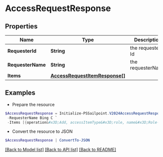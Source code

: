 # AccessRequestResponse
## Properties

Name | Type | Description | Notes
------------ | ------------- | ------------- | -------------
**RequesterId** | **String** | the requester Id | [optional] 
**RequesterName** | **String** | the requesterName | [optional] 
**Items** | [**AccessRequestItemResponse[]**](AccessRequestItemResponse.md) |  | [optional] 

## Examples

- Prepare the resource
```powershell
$AccessRequestResponse = Initialize-PSSailpoint.V2024AccessRequestResponse  -RequesterId 2c91808a77ff216301782327a50f09bf `
 -RequesterName Bing C `
 -Items [{operation&#x3D;Add, accessItemType&#x3D;role, name&#x3D;Role-1, decision&#x3D;APPROVED, description&#x3D;The role descrition, sourceId&#x3D;8a80828f643d484f01643e14202e206f, sourceName&#x3D;Source1, approvalInfos&#x3D;[{name&#x3D;John Snow, id&#x3D;8a80828f643d484f01643e14202e2000, status&#x3D;Approved}]}]
```

- Convert the resource to JSON
```powershell
$AccessRequestResponse | ConvertTo-JSON
```

[[Back to Model list]](../README.md#documentation-for-models) [[Back to API list]](../README.md#documentation-for-api-endpoints) [[Back to README]](../README.md)

